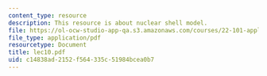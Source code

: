```yaml
---
content_type: resource
description: This resource is about nuclear shell model.
file: https://ol-ocw-studio-app-qa.s3.amazonaws.com/courses/22-101-applied-nuclear-physics-fall-2006/c14838ad2152f564335c51984bcea0b7_lec10.pdf
file_type: application/pdf
resourcetype: Document
title: lec10.pdf
uid: c14838ad-2152-f564-335c-51984bcea0b7
---
```

